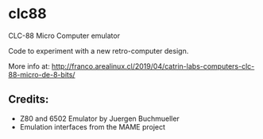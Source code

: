# clc88
CLC-88 Micro Computer emulator

Code to experiment with a new retro-computer design.

More info at:
http://franco.arealinux.cl/2019/04/catrin-labs-computers-clc-88-micro-de-8-bits/

## Credits:

- Z80 and 6502 Emulator by Juergen Buchmueller
- Emulation interfaces from the MAME project
